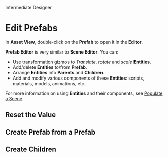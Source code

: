 <span class="label label-doc-level">Intermediate</span>
<span class="label label-doc-audience">Designer</span>

# Edit Prefabs

In **Asset View**, double-click on the **Prefab** to open it in the **Editor**.

**Prefab Editor** is very similar to **Scene Editor**. You can:

* Use transformation gizmos to _Translate_, _rotate_ and _scale_ **Entities**.
* Add/delete **Entities** to/from **Prefab**.
* Arrange **Entities** into **Parents** and **Children**.
* Add and modify various components of these **Entities**: scripts, materials, models, animations, etc.

For more information on using **Entities** and their components, see [Populate a Scene](get-started/populate-a-scene.md).

## Reset the Value

## Create Prefab from a Prefab

## Create Children